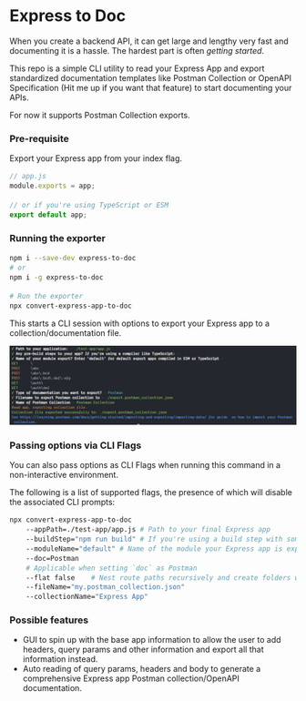 # Express to Doc

When you create a backend API, it can get large and lengthy very fast and documenting it is a hassle. The hardest part is often _getting started_.

This repo is a simple CLI utility to read your Express App and export standardized documentation templates like Postman Collection or OpenAPI Specification (Hit me up if you want that feature) to start documenting your APIs.

For now it supports Postman Collection exports.

### Pre-requisite

Export your Express app from your index flag.

```javascript
// app.js
module.exports = app;

// or if you're using TypeScript or ESM
export default app;
```

### Running the exporter

```bash
npm i --save-dev express-to-doc
# or
npm i -g express-to-doc

# Run the exporter
npx convert-express-app-to-doc
```

This starts a CLI session with options to export your Express app to a collection/documentation file.

![CLI Session](./doc-assets/cli-session.PNG)

### Passing options via CLI Flags

You can also pass options as CLI Flags when running this command in a non-interactive environment.

The following is a list of supported flags, the presence of which will disable the associated CLI prompts:

```bash
npx convert-express-app-to-doc
    --appPath=./test-app/app.js # Path to your final Express app
    --buildStep="npm run build" # If you're using a build step with something like TypeScript
    --moduleName="default" # Name of the module your Express app is exported as
    --doc=Postman
    # Applicable when setting `doc` as Postman
    --flat false    # Nest route paths recursively and create folders where needed
    --fileName="my.postman_collection.json"
    --collectionName="Express App"
```

### Possible features

-   GUI to spin up with the base app information to allow the user to add headers, query params and other information and export all that information instead.
-   Auto reading of query params, headers and body to generate a comprehensive Express app Postman collection/OpenAPI documentation.
